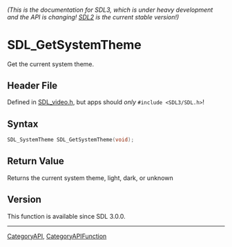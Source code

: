 ###### (This is the documentation for SDL3, which is under heavy development and the API is changing! [SDL2](https://wiki.libsdl.org/SDL2/) is the current stable version!)
# SDL_GetSystemTheme

Get the current system theme.

## Header File

Defined in [SDL_video.h](https://github.com/libsdl-org/SDL/blob/main/include/SDL3/SDL_video.h), but apps should _only_ `#include <SDL3/SDL.h>`!

## Syntax

```c
SDL_SystemTheme SDL_GetSystemTheme(void);

```

## Return Value

Returns the current system theme, light, dark, or unknown

## Version

This function is available since SDL 3.0.0.

----
[CategoryAPI](CategoryAPI), [CategoryAPIFunction](CategoryAPIFunction)

